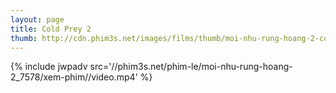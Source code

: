 ```yaml
---
layout: page
title: Cold Prey 2
thumb: http://cdn.phim3s.net/images/films/thumb/moi-nhu-rung-hoang-2-cold-prey-2-2008.jpg
---
```

{% include jwpadv src='//phim3s.net/phim-le/moi-nhu-rung-hoang-2_7578/xem-phim//video.mp4' %}